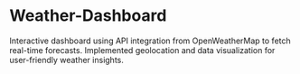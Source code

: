# Weather-Dashboard
Interactive dashboard using API integration from OpenWeatherMap to fetch real-time forecasts.
Implemented geolocation and data visualization for user-friendly weather insights.
